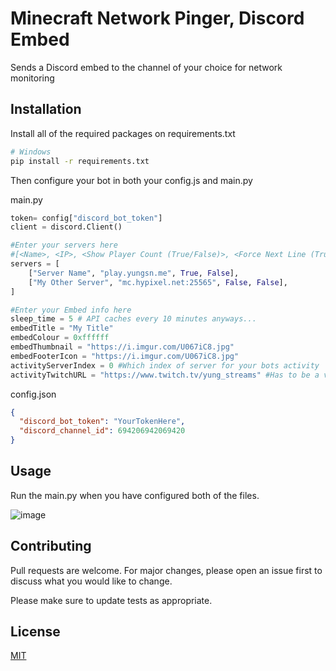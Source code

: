 # Minecraft Network Pinger, Discord Embed

Sends a Discord embed to the channel of your choice for network monitoring

## Installation

Install all of the required packages on requirements.txt

```bash
# Windows
pip install -r requirements.txt
```

Then configure your bot in both your config.js and main.py

main.py
```python
token= config["discord_bot_token"]
client = discord.Client()

#Enter your servers here
#[<Name>, <IP>, <Show Player Count (True/False)>, <Force Next Line (True/False)]
servers = [
    ["Server Name", "play.yungsn.me", True, False],
    ["My Other Server", "mc.hypixel.net:25565", False, False],
]

#Enter your Embed info here
sleep_time = 5 # API caches every 10 minutes anyways...
embedTitle = "My Title"
embedColour = 0xffffff
embedThumbnail = "https://i.imgur.com/U067iC8.jpg"
embedFooterIcon = "https://i.imgur.com/U067iC8.jpg"
activityServerIndex = 0 #Which index of server for your bots activity
activityTwitchURL = "https://www.twitch.tv/yung_streams" #Has to be a valid URL otherwise Discord will silent ignore
```

config.json
```json
{
  "discord_bot_token": "YourTokenHere",
  "discord_channel_id": 694206942069420
}
```


## Usage
Run the main.py when you have configured both of the files.

![image](https://user-images.githubusercontent.com/59136907/147694608-20414ce6-671c-41be-af07-35a78d756c45.png)


## Contributing
Pull requests are welcome. For major changes, please open an issue first to discuss what you would like to change.

Please make sure to update tests as appropriate.

## License
[MIT](https://choosealicense.com/licenses/mit/)


